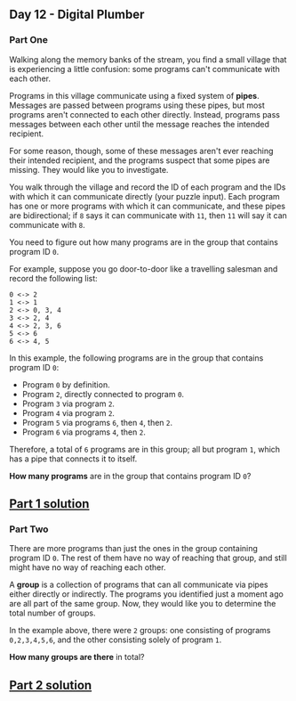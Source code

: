 ## Day 12 - Digital Plumber

### Part One

Walking along the memory banks of the stream, you find a small village that is experiencing a little
confusion: some programs can't communicate with each other.

Programs in this village communicate using a fixed system of **pipes**. Messages are passed between
programs using these pipes, but most programs aren't connected to each other directly. Instead,
programs pass messages between each other until the message reaches the intended recipient.

For some reason, though, some of these messages aren't ever reaching their intended recipient,
and the programs suspect that some pipes are missing. They would like you to investigate.

You walk through the village and record the ID of each program and the IDs with which it can
communicate directly (your puzzle input). Each program has one or more programs with which it
can communicate, and these pipes are bidirectional; if `8` says it can communicate with `11`,
then `11` will say it can communicate with `8`.

You need to figure out how many programs are in the group that contains program ID `0`.

For example, suppose you go door-to-door like a travelling salesman and record the following list:

```
0 <-> 2
1 <-> 1
2 <-> 0, 3, 4
3 <-> 2, 4
4 <-> 2, 3, 6
5 <-> 6
6 <-> 4, 5
```

In this example, the following programs are in the group that contains program ID `0`:

 * Program `0` by definition.
 * Program `2`, directly connected to program `0`.
 * Program `3` via program `2`.
 * Program `4` via program `2`.
 * Program `5` via programs `6`, then `4`, then `2`.
 * Program `6` via programs `4`, then `2`.

Therefore, a total of `6` programs are in this group; all but program `1`, which has a pipe that
connects it to itself.

**How many programs** are in the group that contains program ID `0`?

[Part 1 solution][1]
--------------------

### Part Two

There are more programs than just the ones in the group containing program ID `0`. The rest of them
have no way of reaching that group, and still might have no way of reaching each other.

A **group** is a collection of programs that can all communicate via pipes either directly or
indirectly. The programs you identified just a moment ago are all part of the same group.
Now, they would like you to determine the total number of groups.

In the example above, there were `2` groups: one consisting of programs `0,2,3,4,5,6`, and
the other consisting solely of program `1`.

**How many groups are there** in total?

[Part 2 solution][2]
--------------------


[1]: part_1.py
[2]: part_2.py
